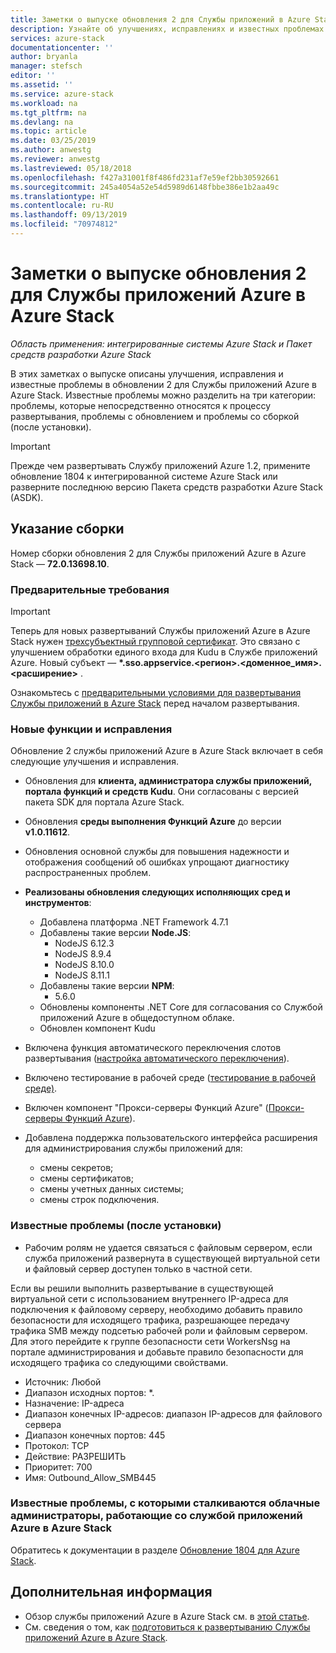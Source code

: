 ```yaml
---
title: Заметки о выпуске обновления 2 для Службы приложений в Azure Stack | Документация Майкрософт
description: Узнайте об улучшениях, исправлениях и известных проблемах в обновлении 2 для Службы приложений в Azure Stack.
services: azure-stack
documentationcenter: ''
author: bryanla
manager: stefsch
editor: ''
ms.assetid: ''
ms.service: azure-stack
ms.workload: na
ms.tgt_pltfrm: na
ms.devlang: na
ms.topic: article
ms.date: 03/25/2019
ms.author: anwestg
ms.reviewer: anwestg
ms.lastreviewed: 05/18/2018
ms.openlocfilehash: f427a31001f8f486fd231af7e59ef2bb30592661
ms.sourcegitcommit: 245a4054a52e54d5989d6148fbbe386e1b2aa49c
ms.translationtype: HT
ms.contentlocale: ru-RU
ms.lasthandoff: 09/13/2019
ms.locfileid: "70974812"
---
```

# <a name="app-service-on-azure-stack-update-2-release-notes"></a>Заметки о выпуске обновления 2 для Службы приложений Azure в Azure Stack

*Область применения: интегрированные системы Azure Stack и Пакет средств разработки Azure Stack*

В этих заметках о выпуске описаны улучшения, исправления и известные проблемы в обновлении 2 для Службы приложений Azure в Azure Stack. Известные проблемы можно разделить на три категории: проблемы, которые непосредственно относятся к процессу развертывания, проблемы с обновлением и проблемы со сборкой (после установки).

> [!IMPORTANT]
> Прежде чем развертывать Службу приложений Azure 1.2, примените обновление 1804 к интегрированной системе Azure Stack или разверните последнюю версию Пакета средств разработки Azure Stack (ASDK).

## <a name="build-reference"></a>Указание сборки

Номер сборки обновления 2 для Службы приложений Azure в Azure Stack — **72.0.13698.10**.

### <a name="prerequisites"></a>Предварительные требования

> [!IMPORTANT]
> Теперь для новых развертываний Службы приложений Azure в Azure Stack нужен [трехсубъектный групповой сертификат](azure-stack-app-service-before-you-get-started.md#get-certificates). Это связано с улучшением обработки единого входа для Kudu в Службе приложений Azure. Новый субъект — **\*.sso.appservice.\<регион\>.\<доменное_имя\>.\<расширение\>** .

Ознакомьтесь с [предварительными условиями для развертывания Службы приложений в Azure Stack](azure-stack-app-service-before-you-get-started.md) перед началом развертывания.

### <a name="new-features-and-fixes"></a>Новые функции и исправления

Обновление 2 службы приложений Azure в Azure Stack включает в себя следующие улучшения и исправления.

- Обновления для **клиента, администратора службы приложений, портала функций и средств Kudu**. Они согласованы с версией пакета SDK для портала Azure Stack.

- Обновления **среды выполнения Функций Azure** до версии **v1.0.11612**.

- Обновления основной службы для повышения надежности и отображения сообщений об ошибках упрощают диагностику распространенных проблем.

- **Реализованы обновления следующих исполняющих сред и инструментов**:
  - Добавлена платформа .NET Framework 4.7.1
  - Добавлены такие версии **Node.JS**:
    - NodeJS 6.12.3
    - NodeJS 8.9.4
    - NodeJS 8.10.0
    - NodeJS 8.11.1
  - Добавлены такие версии **NPM**:
    - 5.6.0
  - Обновлены компоненты .NET Core для согласования со Службой приложений Azure в общедоступном облаке.
  - Обновлен компонент Kudu

- Включена функция автоматического переключения слотов развертывания ([настройка автоматического переключения](https://docs.microsoft.com/azure/app-service/deploy-staging-slots#configure-auto-swap)).

- Включено тестирование в рабочей среде ([тестирование в рабочей среде)](https://azure.microsoft.com/resources/videos/introduction-to-azure-websites-testing-in-production-with-galin-iliev/).

- Включен компонент "Прокси-серверы Функций Azure" ([Прокси-серверы Функций Azure](https://docs.microsoft.com/azure/azure-functions/functions-proxies)).

- Добавлена поддержка пользовательского интерфейса расширения для администрирования службы приложений для:
  - смены секретов;
  - смены сертификатов;
  - смены учетных данных системы;
  - смены строк подключения.

### <a name="known-issues-post-installation"></a>Известные проблемы (после установки)

- Рабочим ролям не удается связаться с файловым сервером, если служба приложений развернута в существующей виртуальной сети и файловый сервер доступен только в частной сети.

Если вы решили выполнить развертывание в существующей виртуальной сети с использованием внутреннего IP-адреса для подключения к файловому серверу, необходимо добавить правило безопасности для исходящего трафика, разрешающее передачу трафика SMB между подсетью рабочей роли и файловым сервером. Для этого перейдите к группе безопасности сети WorkersNsg на портале администрирования и добавьте правило безопасности для исходящего трафика со следующими свойствами.

* Источник: Любой
* Диапазон исходных портов: *.
* Назначение: IP-адреса
* Диапазон конечных IP-адресов: диапазон IP-адресов для файлового сервера
* Диапазон конечных портов: 445
* Протокол: TCP
* Действие: РАЗРЕШИТЬ
* Приоритет: 700
* Имя: Outbound_Allow_SMB445

### <a name="known-issues-for-cloud-admins-operating-azure-app-service-on-azure-stack"></a>Известные проблемы, с которыми сталкиваются облачные администраторы, работающие со службой приложений Azure в Azure Stack

Обратитесь к документации в разделе [Обновление 1804 для Azure Stack](azure-stack-update-1903.md).

## <a name="next-steps"></a>Дополнительная информация

- Обзор службы приложений Azure в Azure Stack см. в [этой статье](azure-stack-app-service-overview.md).
- См. сведения о том, как [подготовиться к развертыванию Службы приложений Azure в Azure Stack](azure-stack-app-service-before-you-get-started.md).
